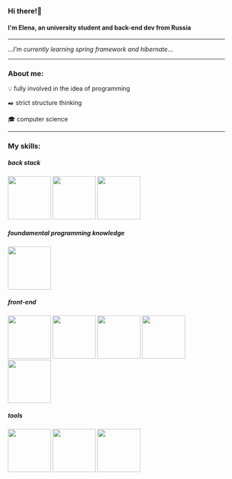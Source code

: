 ### Hi there!👋

#### I'm Elena, an university student and back-end dev from Russia
<hr>

...*I'm currently learning spring framework and hibernate*...

<hr>

### About me:

:bulb: fully involved in the idea of programming

:black_nib: strict structure thinking

:mortar_board: computer science

<hr>

### My skills:

##### *back stack*
<img width=100 src="https://cdn.jsdelivr.net/gh/devicons/devicon/icons/java/java-original-wordmark.svg" /> <img width=100 src="https://cdn.jsdelivr.net/gh/devicons/devicon/icons/spring/spring-original-wordmark.svg" /> <img width=100 src="https://cdn.jsdelivr.net/gh/devicons/devicon/icons/mysql/mysql-original-wordmark.svg" />


##### *foundamental programming knowledge*
<img width=100 src="https://cdn.jsdelivr.net/gh/devicons/devicon/icons/cplusplus/cplusplus-original.svg" />


##### *front-end*
<img width=100 src="https://cdn.jsdelivr.net/gh/devicons/devicon/icons/javascript/javascript-original.svg" /> <img width=100 src="https://cdn.jsdelivr.net/gh/devicons/devicon/icons/html5/html5-original-wordmark.svg" /> <img width=100 src="https://cdn.jsdelivr.net/gh/devicons/devicon/icons/css3/css3-original-wordmark.svg" /> <img width=100 src="https://cdn.jsdelivr.net/gh/devicons/devicon/icons/react/react-original.svg" /> <img width=100 src="https://cdn.jsdelivr.net/gh/devicons/devicon/icons/bootstrap/bootstrap-plain-wordmark.svg" />


##### *tools*
<img width=100 src="https://cdn.jsdelivr.net/gh/devicons/devicon/icons/jetbrains/jetbrains-original.svg" /> <img width=100 src="https://cdn.jsdelivr.net/gh/devicons/devicon/icons/git/git-original.svg" /> <img width=100 src="https://cdn.jsdelivr.net/gh/devicons/devicon/icons/tomcat/tomcat-original-wordmark.svg" />

